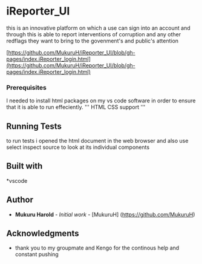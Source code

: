 # iReporter_UI
this is an innovative platform on which a use can sign into an account and through this is able to report interventions of corruption and any other redflags they want to bring to the govenment's and public's attention 

[https://github.com/MukuruH/iReporter_UI/blob/gh-pages/index.iReporter_login.html](https://github.com/MukuruH/iReporter_UI/blob/gh-pages/index.iReporter_login.html)

### Prerequisites
I needed to install html packages on my vs code software in order to ensure that
it is able to run effeciently.
'''
HTML CSS support
'''
## Running Tests
to run tests i opened the html document in the web browser and also use select 
inspect source to look at its individual components

###
## Built with
*vscode

## Author
* **Mukuru Harold** - *Initial work* - [MukuruH]
(https://github.com/MukuruH)

## Acknowledgments
* thank you to my groupmate and Kengo for the continous help and 
constant pushing
